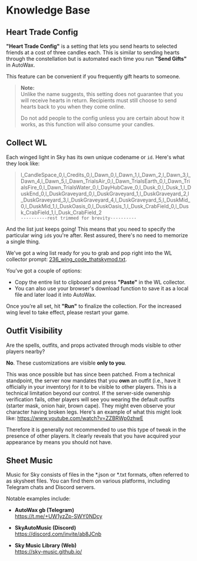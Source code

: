# Knowledge Base

## Heart Trade Config
**"Heart Trade Config"** is a setting that lets you send hearts to selected friends at a cost of three candles each. This is similar to sending hearts through the constellation but is automated each time you run **"Send Gifts"** in AutoWax.

This feature can be convenient if you frequently gift hearts to someone.

> **Note:**  
> Unlike the name suggests, this setting does not guarantee that
> you will receive hearts in return. Recipients must still choose to
> send hearts back to you when they come online.
> 
> Do not add people to the config unless you are certain about how it
> works, as this function will also consume your candles.


## Collect WL
Each winged light in Sky has its own unique codename or `id`. Here's what they look like:

> l_CandleSpace_0,l_Credits_0,l_Dawn_0,l_Dawn_1,l_Dawn_2,l_Dawn_3,l_Dawn_4,l_Dawn_5,l_Dawn_TrialsAir_0,l_Dawn_TrialsEarth_0,l_Dawn_TrialsFire_0,l_Dawn_TrialsWater_0,l_DayHubCave_0,l_Dusk_0,l_Dusk_1,l_DuskEnd_0,l_DuskGraveyard_0,l_DuskGraveyard_1,l_DuskGraveyard_2,l_DuskGraveyard_3,l_DuskGraveyard_4,l_DuskGraveyard_5,l_DuskMid_0,l_DuskMid_1,l_DuskOasis_0,l_DuskOasis_1,l_Dusk_CrabField_0,l_Dusk_CrabField_1,l_Dusk_CrabField_2  
`----------rest trimmed for brevity----------`

And the list just keeps going! This means that you need to specify the particular wing `id`s you're after. Rest assured, there's no need to memorize a single thing.

We've got a wing list ready for you to grab and pop right into the WL collector prompt: [236_wing_code_thatskymod.txt](https://raw.githubusercontent.com/thatskymod/Sky-CotL-Scripts/main/Canvas/Misc/236_wing_code_thatskymod.txt).

You’ve got a couple of options:
- Copy the entire list to clipboard and press **"Paste"** in the WL collector.
- You can also use your browser's download function to save it as a local file and later load it into AutoWax.

Once you’re all set, hit **"Run"** to finalize the collection. For the increased wing level to take effect, please restart your game.

## Outfit Visibility

Are the spells, outfits, and props activated through mods visible to other players nearby?

**No**. These customizations are visible **only to you**.

This was once possible but has since been patched. From a technical standpoint, the server now mandates that you **own** an outfit (i.e., have it officially in your inventory) for it to be visible to other players. This is a technical limitation beyond our control. If the server-side ownership verification fails, other players will see you wearing the default outfits (starter mask, onion hair, brown cape). They might even observe your character having broken legs. Here's an example of what this might look like: https://www.youtube.com/watch?v=ZZBRWp0zhwE

Therefore it is generally not recommended to use this type of tweak in the presence of other players. It clearly reveals that you have acquired your appearance by means you should not have.

## Sheet Music

Music for Sky consists of files in the *.json or *.txt formats, often referred to as skysheet files. You can find them on various platforms, including Telegram chats and Discord servers.

Notable examples include:

- **AutoWax gb (Telegram)**  
https://t.me/+UW1yzZp-SWY0NDcy

- **SkyAutoMusic (Discord)**  
https://discord.com/invite/ab8JCnb

- **Sky Music Library (Web)**  
https://sky-music.github.io/
